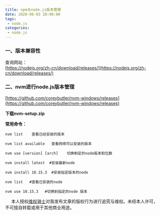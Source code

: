 ```yaml
---
title: npm与node.js版本管理
date: 2020-06-03 20:00:00
tags:
 - node.js
categories:
 - node.js
---
```




### 一、版本兼容性

查询网站：<br>
[https://nodejs.org/zh-cn/download/releases/](https://nodejs.org/zh-cn/download/releases/)<br>



### 二、nvm进行node.js版本管理

[https://github.com/coreybutler/nvm-windows/releases](https://github.com/coreybutler/nvm-windows/releases)<br>

**下载nvm-setup.zip**

**常用命令：**<br>

```
nvm list	查看已经安装的版本

nvm list available   查看网络可以安装的版本

nvm use [version] [arch]	切换制定的node版本和位数

nvm install latest  #安装最新node

nvm install 10.15.3  #安装指定版本的node

nvm list   #查看已安装的node

nvm use 10.15.3   #切换到指定的node 版本
```











&nbsp;&nbsp;&nbsp;&nbsp; 本人授权[维权骑士](http://rightknights.com)对我发布文章的版权行为进行追究与维权。未经本人许可，不可擅自转载或用于其他商业用途。


